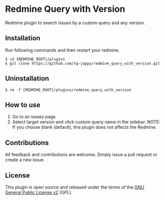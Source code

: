 Redmine Query with Version
==========================

Redmine plugin to search issues by a custom query and any version.

## Installation

Run following commands and then restart your redmine.

```
$ cd {REDMINE_ROOT}/plugins
$ git clone https://github.com/tq-jappy/redmine_query_with_version.git
```

## Uninstallation

```
$ rm -f {REDMINE_ROOT}/plugins/redmine_query_with_version
```

## How to use

1. Go to an issues page.
2. Select target version and click custom query name in the sidebar. 
NOTE: If you choose blank (default), this plugin does not affects the Redmine.

## Contributions

All feedback and contributions are welcome. Simply issue a pull request or create a new issue.

## License

This plugin is open source and released under the terms of the [GNU General Public License v2](http://www.gnu.org/licenses/gpl-2.0.txt) (GPL).
